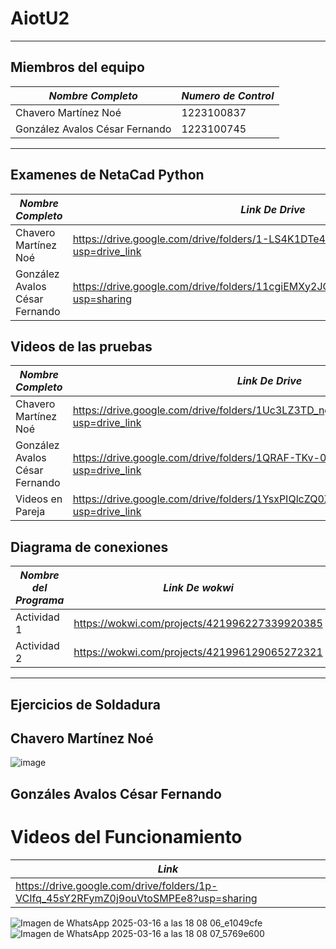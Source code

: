 # AiotU2
---

## Miembros del equipo

| *Nombre Completo*| *Numero de Control* |
|-----------------|-------------|
| Chavero Martínez Noé | 1223100837 |
| González Avalos César Fernando | 1223100745 |
---
## Examenes de NetaCad Python 

| *Nombre Completo*| *Link De Drive* |
|-----------------|-------------|
| Chavero Martínez Noé | https://drive.google.com/drive/folders/1-LS4K1DTe4k3HQjsMrERyrKQqe7LVq3s?usp=drive_link |
| González Avalos César Fernando | https://drive.google.com/drive/folders/11cgiEMXy2JCQpTHwhGHO5SAokUKZsA_V?usp=sharing |

## Videos de las pruebas

| *Nombre Completo*| *Link De Drive* |
|-----------------|-------------|
| Chavero Martínez Noé | https://drive.google.com/drive/folders/1Uc3LZ3TD_ngKmMHYyozbrpbPFnYiEm_O?usp=drive_link |
| González Avalos César Fernando | https://drive.google.com/drive/folders/1QRAF-TKv-0cvmg6bu_dlgfsD-XM966PZ?usp=drive_link |
| Videos en Pareja | https://drive.google.com/drive/folders/1YsxPIQlcZQ0XF7bLy8GrkzvuH6S_bV4U?usp=drive_link |

## Diagrama de conexiones
| *Nombre del Programa*| *Link De wokwi* |
|-----------------|-------------|
| Actividad 1 | https://wokwi.com/projects/421996227339920385 |
| Actividad 2 | https://wokwi.com/projects/421996129065272321 |

---
## Ejercicios de Soldadura
## Chavero Martínez Noé
![image](https://github.com/user-attachments/assets/c0617ab7-9787-43e7-9bf7-f2c235e0217d)

## Gonzáles Avalos César Fernando
# Videos del Funcionamiento
| *Link* |
|-----------------|
| https://drive.google.com/drive/folders/1p-VCIfq_45sY2RFymZ0j9ouVtoSMPEe8?usp=sharing |

![Imagen de WhatsApp 2025-03-16 a las 18 08 06_e1049cfe](https://github.com/user-attachments/assets/1e8263d4-f952-4b3a-903a-f6bc9f87dce1)
![Imagen de WhatsApp 2025-03-16 a las 18 08 07_5769e600](https://github.com/user-attachments/assets/9d35d2e0-485a-41bf-addc-046bd1cc698d)


